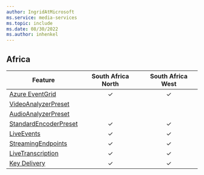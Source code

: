 ```yaml
---
author: IngridAtMicrosoft
ms.service: media-services
ms.topic: include
ms.date: 08/30/2022
ms.author: inhenkel
---
```


<!--Feature availability in region-->

## Africa

| Feature| South Africa North | South Africa West |
| ------ | :----------------: | :---------------: |
| [Azure EventGrid](../monitoring/reacting-to-media-services-events.md) |&#10003;|&#10003;|
| [VideoAnalyzerPreset](../analyze-video-audio-files-concept.md)        |<!--South Africa North -->|<!--South Africa West -->|
| [AudioAnalyzerPreset](../analyze-video-audio-files-concept.md)        |<!--South Africa North -->|<!--South Africa West -->|
| [StandardEncoderPreset](../encode-concept.md)                         |&#10003;|&#10003;|
| [LiveEvents](../stream-live-streaming-concept.md)                     |&#10003;|&#10003;|
| [StreamingEndpoints](../stream-streaming-endpoint-concept.md)         |&#10003;|&#10003;|
| [LiveTranscription](../live-event-live-transcription-how-to.md)       |&#10003;|&#10003;|
| [Key Delivery](../drm-content-protection-concept.md)                  |&#10003;|&#10003;|
